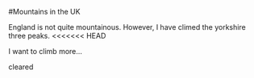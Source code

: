 #Mountains in the UK

England is not quite mountainous.
However, I have climed the yorkshire three peaks.
<<<<<<< HEAD

I want to climb more...




cleared

